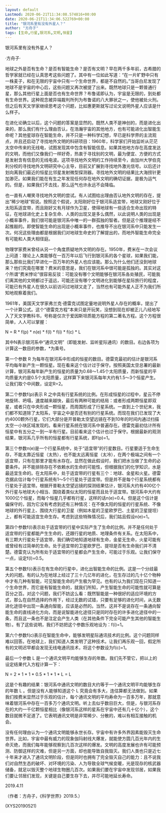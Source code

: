 ```yaml
---
layout: default
Lastmod: 2020-06-21T11:34:08.574816+00:00
date: 2020-06-21T11:34:06.522769+00:00
title: "银河系里有没有外星人？"
author: "方舟子"
tags: [生命,行星,银河系,文明,恒星]
---
```


银河系里有没有外星人？

·方舟子·

地球之外是否有生命？是否有智能生命？是否有文明？早在两千多年前，古希腊的哲学家就已经在认真思考这些问题了。其中有一位如此写道：“在一片旷野中只有一株麦子，和在无限的宇宙中只有一个生命世界，都是不自然的。”当哥白尼发现了地球不是宇宙的中心后，这些问题又再次被提了出来。既然地球只是一颗普通行星，那么其他行星上面是否也有生命世界？布鲁诺即认为，宇宙是无限的，到处都有生命世界。这种观念被异端裁判所列为布鲁诺的八大罪状之一，使他被处火刑。但之后有天文学家继续思考这个问题，比如惠更斯就写过论文说明外星人应该是什么样子。

在进化论确立以后，这个问题的答案是显然的。既然人类不是神创的，而是进化出来的，那么我们有什么理由否认，在浩瀚宇宙的其他地方，也有可能进化出智能生命呢？其他星球存在智能生命，并不只是一种科学幻想，早已是科学界的主流观点，并且还启动了寻找地外文明的科研项目：1960年，科学家们开始监听从茫茫太空中传来的无线电，试图发现其中包含有智能信息。如果其他地方存在高度发达的文明，而他们又像我们一样好奇，热衷于寻找别的文明，最为便宜、方便的方式是发射含有信息的无线电波。这项寻找地外文明的工作持续至今，由加州大学伯克利分校的寻找地外文明研究中心主导，目前又扩展到寻找地外激光信号。以后还计划向离我们最近的恒星比邻星发射微型探测器。寻找地外文明的结果比大海捞针更加渺茫。如果我们能在有生之年发现任何存在地外文明的确切证据，是极为运气的。但是，如果我们不去找，那么运气也许永远不会降临。

也一直有人嘲笑寻找地外文明的尝试。有人试图给出理由否认地外文明的存在，提出“稀少地球”假说。按照这个假说，太阳刚好位于银河系适宜带，地球又刚好位于太阳系适宜带，而且刚好又有月球作为卫星，使得地球有一些适合生命出现的特征，在地球进化史上复杂生命、人类的出现又是多么偶然，以此说明人类的出现是小概率事件，我们很可能是银河系中唯一的一群孤独的智者。但是这个推理是经不起推敲的。即使智能生命的出现是小概率事件，也推导不出在银河系中只能发生一次。何况这些理由都是根据我们对地球生命史的了解提出的，而地外智能生命完全有可能和人类大相径庭。

物理学家费米曾经从另一个角度质疑地外文明的存在。1950年，费米在一次会议上问道：理论上人类能够在一百万年以后飞行到银河系的各个星球，如果我们能，那么那些比我们早进化一百万年的外星人也应该能。那么为什么他们还没到地球来？他们究竟在哪里？费米的意思是，我们在银河系中很可能是孤独的。其实对这个所谓“费米悖论”很容易反驳：可能没有哪个文明能够在银河系各处殖民，可能我们离其他的文明都过于遥远，可能还没有哪个文明进化到能够在星际旅行的程度，可能已有外星人在很久以前访问过地球又走了，当然也有可能外星人正不为我们所知地观察着我们。

1961年，美国天文学家弗兰克·德雷克试图定量地说明外星人存在的概率，提出了一个计算公式。这个“德雷克方程”本来只是开玩笑，没想到现在却被正儿八经地写入了天文学教科书，号称是仅次于爱因斯坦质能方程的第二著名方程。这个方程很简单，人人可以掌握：

N = R * f(p) * n(e) * f(l) * f(i) * f(c) * L

其中N表示银河系中“通讯文明”（即能发射、监听星际通讯）的数目。右边各项为计算这一数目的参数，*为乘号。

第一个参数 R 为每年在银河系中形成的恒星的数目。德雷克最初的估计是银河系平均每年新产生一颗恒星。现在看来这个估计过于保守。按照美国太空总署的最新计算，银河系每年新产生的恒星的质量为0.68～1.45个太阳质量，而新恒星的平均质量大约是0.5个太阳质量，这样算下来银河系每年大约有1.5～3个恒星产生。让我们取个中间数，设定R=2。

第二个参数f(p)表示 R 之中具有行星系统的比例。在形成恒星的过程中，星云不停地旋转、坍塌，速度越来越快，最后有两种可能的结局：或者形成两颗恒星即双星，或者只在中央形成一颗恒星，而周围形成了行星系统。一直到上个世纪末，我们都不知道除了太阳系，宇宙之中是否还有别的行星系统。而现在我们已发现了大约4000颗外行星，它们大部分是开普勒太空望远镜在不到10年的时间内通过扫描太空一小块区域发现的。看来行星系统在银河系中普遍存在。德雷克最初估计所有恒星中有五分之一到一半有行星。目前看来这个估计也过于保守。根据最新的观测结果，银河系几乎所有的恒星都有行星系统，即f(p)=1。

第三个参数n(e)是一个行星系统中，处于“适宜带”的行星数目。行星要适于生命生存，不能太靠近恒星（太热），也不能太远离恒星（太冷），在两个极端之间有一个适宜带，只有在那里才能有水存在。显然在做此假设时，我们把水当做了生命的必要条件。并不能排除存在不依赖水的生命的可能性，但根据我们的化学知识，水是最适宜生命的。在太阳系中，处于适宜带的行星有三个：地球、金星和火星。德雷克据此估计每个行星系统有1～5个行星处于适宜带。但是并不是每个行星系统都有行星处于适宜带。根据开普勒太空望远镜的探测结果估计，银河系大约有400亿个外行星与地球大小相当、围绕着类似太阳的恒星而且处于适宜带。银河系中大约有1000亿个恒星，而每个恒星几乎都有行星，这样的话n(e)=0.4。但是这个估计是偏保守的，因为它没有考虑到还有三种情况：在不像太阳的恒星的行星系统、不像地球的外行星上、围绕大行星的卫星（例如木星的卫星欧罗巴、土星的卫星提坦）上，都有可能适宜生命生存。考虑到这些特殊情况后，我们姑且假设n(e)=1。

第四个参数f(l)表示处于适宜带的行星中实际产生了生命的比例。并不是任何处于适宜带的行星都能产生生命的，还跟行星的地质、地理条件有关系。在太阳系中，有三颗大行星处于适宜带，我们确切地知道地球有生命，金星无生命，火星可能有或曾经有过简单的生命。处于适宜带的卫星欧罗巴、提坦是否有生命我们并不清楚。德雷克认为所有处于适宜带的行星都会产生生命，可能过于乐观。让我们保守一点，设定f(l)=0.5。

第五个参数f(i)表示在有生命的行星中，进化出智能生命的比例。这是一个分歧最大的问题。有的认为在地球上经过了三十几亿年的进化，在生存过的几十亿个物种中才有几种有智能，可见智能生命的产生极为罕见。也有的认为我们现在只知道一个生命世界，而它是有智能生命的，就我们所知，产生智能生命的可能性就可算是百分之百。对这个问题，我们不妨这么看：既然智能是一种很好的适应环境的方式，那么在自然选择的作用下，经过无数的试错，只要有足够的进化时间，从无数进化途径中出现一条通向智能，应该是必然的。当然，这并不是说存在一条通向智能生命的直线进化方向，而是说智能进化途径只是同时存在的许多进化途径中的一条，而且这一条也不是注定会产生人类（在其他条件下完全可能产生其他的智能生物）。有了这些说明，我们不妨把这个参数乐观地设为：f(i)=1。

第六个参数f(c)表示在智能生命中，能够发明星际通讯技术的比例。这个问题同样难以回答。在地球上，我们知道人类发明了这种技术。让我们再乐观一回，假定所有的文明迟早都会发现无线电通讯技术，将这个参数设为f(c)=1。

最后一个参数 L 是一个通讯文明平均能够生存的年数。我们先不管它，把以上的设定结果代入方程计算一下：

N = 2 * 1 * 1 * 0.5 * 1 * 1 * L = L

这是个有趣的结果：银河系中通讯文明的数目大约等于一个通讯文明平均能够生存的年数 L 。但是没有人能够知道这个 L 究竟会有多大，连估算都无法做到。如果我们按费米显然过于乐观的估计，每个通讯文明的平均寿命为一百多万年，那就意味着银河系中存在一百多万个通讯文明。听上去似乎数目巨大，但是，与银河系存在的大约一千亿颗恒星相比（像银河系这样的星系在宇宙中还有几十亿个），这个数目就微不足道了。它表明通讯文明是非常稀少、分散的，难以有相互接触的机会。

没有任何理由认为一个通讯文明能够永世长存。宇宙中有许多外界因素能毁灭生命世界。比如，宇宙中最有威力的现象伽玛射线大爆发，就能使方圆几百光年内的生命灭绝，而我们每年能够观察到几百次这样的爆发。文明的高度发展也许有可能预测、防御这样的灾难，但是另一方面，却也能导致自我毁灭。我们人类也只是近七十年来才进入了通讯文明阶段，但是同时也拥有了完全毁灭自己的能力：且不说我们对自然生态的破坏、对环境的污染、人为导致全球气候变暖，光是现存的核武器储备，就足以毁灭整个地球生物圈几百次。如果我们要在宇宙中发现邻居，如果我们要让邻居们发现，关键是自己要生存下去，并尽可能地延长寿命。

2019.4.11

（作者：方舟子，《科学世界》2019.5.）

(XYS20190521)

